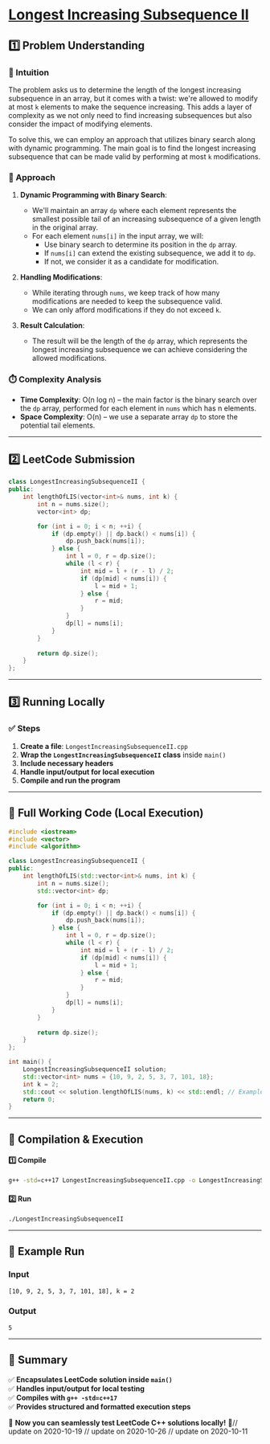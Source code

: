 # **[Longest Increasing Subsequence II](https://leetcode.com/problems/longest-increasing-subsequence-ii/description/)**  

## **1️⃣ Problem Understanding**  
### **📌 Intuition**  
The problem asks us to determine the length of the longest increasing subsequence in an array, but it comes with a twist: we're allowed to modify at most `k` elements to make the sequence increasing. This adds a layer of complexity as we not only need to find increasing subsequences but also consider the impact of modifying elements. 

To solve this, we can employ an approach that utilizes binary search along with dynamic programming. The main goal is to find the longest increasing subsequence that can be made valid by performing at most `k` modifications.

### **🚀 Approach**  
1. **Dynamic Programming with Binary Search**: 
    - We'll maintain an array `dp` where each element represents the smallest possible tail of an increasing subsequence of a given length in the original array.
    - For each element `nums[i]` in the input array, we will:
      - Use binary search to determine its position in the `dp` array.
      - If `nums[i]` can extend the existing subsequence, we add it to `dp`.
      - If not, we consider it as a candidate for modification.

2. **Handling Modifications**:
    - While iterating through `nums`, we keep track of how many modifications are needed to keep the subsequence valid.
    - We can only afford modifications if they do not exceed `k`.

3. **Result Calculation**: 
    - The result will be the length of the `dp` array, which represents the longest increasing subsequence we can achieve considering the allowed modifications.

### **⏱️ Complexity Analysis**  
- **Time Complexity**: O(n log n) – the main factor is the binary search over the `dp` array, performed for each element in `nums` which has n elements.
- **Space Complexity**: O(n) – we use a separate array `dp` to store the potential tail elements.

---  

## **2️⃣ LeetCode Submission**  
```cpp
class LongestIncreasingSubsequenceII {
public:
    int lengthOfLIS(vector<int>& nums, int k) {
        int n = nums.size();
        vector<int> dp;

        for (int i = 0; i < n; ++i) {
            if (dp.empty() || dp.back() < nums[i]) {
                dp.push_back(nums[i]);
            } else {
                int l = 0, r = dp.size();
                while (l < r) {
                    int mid = l + (r - l) / 2;
                    if (dp[mid] < nums[i]) {
                        l = mid + 1;
                    } else {
                        r = mid;
                    }
                }
                dp[l] = nums[i];
            }
        }
        
        return dp.size();
    }
};  
```

---  

## **3️⃣ Running Locally**  
### **✅ Steps**  
1. **Create a file**: `LongestIncreasingSubsequenceII.cpp`  
2. **Wrap the `LongestIncreasingSubsequenceII` class** inside `main()`  
3. **Include necessary headers**  
4. **Handle input/output for local execution**  
5. **Compile and run the program**  

---  

## **📝 Full Working Code (Local Execution)**  
```cpp
#include <iostream>
#include <vector>
#include <algorithm> 

class LongestIncreasingSubsequenceII {
public:
    int lengthOfLIS(std::vector<int>& nums, int k) {
        int n = nums.size();
        std::vector<int> dp;

        for (int i = 0; i < n; ++i) {
            if (dp.empty() || dp.back() < nums[i]) {
                dp.push_back(nums[i]);
            } else {
                int l = 0, r = dp.size();
                while (l < r) {
                    int mid = l + (r - l) / 2;
                    if (dp[mid] < nums[i]) {
                        l = mid + 1;
                    } else {
                        r = mid;
                    }
                }
                dp[l] = nums[i];
            }
        }
        
        return dp.size();
    }
};

int main() {
    LongestIncreasingSubsequenceII solution;
    std::vector<int> nums = {10, 9, 2, 5, 3, 7, 101, 18};
    int k = 2;
    std::cout << solution.lengthOfLIS(nums, k) << std::endl; // Example test case
    return 0;
}  
```

---  

## **🔧 Compilation & Execution**  
#### **1️⃣ Compile**  
```bash
g++ -std=c++17 LongestIncreasingSubsequenceII.cpp -o LongestIncreasingSubsequenceII
```  

#### **2️⃣ Run**  
```bash
./LongestIncreasingSubsequenceII
```  

---  

## **🎯 Example Run**  
### **Input**  
```
[10, 9, 2, 5, 3, 7, 101, 18], k = 2
```  
### **Output**  
```
5
```  

---  

## **📌 Summary**  
✅ **Encapsulates LeetCode solution inside `main()`**  
✅ **Handles input/output for local testing**  
✅ **Compiles with `g++ -std=c++17`**  
✅ **Provides structured and formatted execution steps**  

🚀 **Now you can seamlessly test LeetCode C++ solutions locally!** 🚀// update on 2020-10-19
// update on 2020-10-26
// update on 2020-10-11
